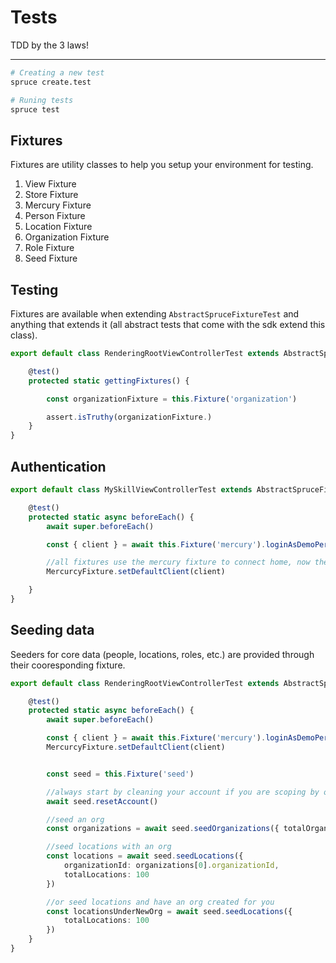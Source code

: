 # Tests
TDD by the 3 laws!
****
```bash
# Creating a new test
spruce create.test

# Runing tests 
spruce test

```

## Fixtures
Fixtures are utility classes to help you setup your environment for testing.

1. View Fixture
2. Store Fixture
3. Mercury Fixture
4. Person Fixture
5. Location Fixture
6. Organization Fixture
7. Role Fixture
8. Seed Fixture

## Testing
Fixtures are available when extending `AbstractSpruceFixtureTest` and anything that extends it (all abstract tests that come with the sdk extend this class).

```ts
export default class RenderingRootViewControllerTest extends AbstractSpruceFixtureTest {

    @test()
    protected static gettingFixtures() {

        const organizationFixture = this.Fixture('organization')

        assert.isTruthy(organizationFixture.)
    }
}
```

## Authentication
```ts
export default class MySkillViewControllerTest extends AbstractSpruceFixtureTest {

    @test()
    protected static async beforeEach() {
        await super.beforeEach()

        const { client } = await this.Fixture('mercury').loginAsDemoPerson(DEMO_NUMBER_ROOT)

        //all fixtures use the mercury fixture to connect home, now they all share this client
        MercurcyFixture.setDefaultClient(client)

    }
}
```
## Seeding data
Seeders for core data (people, locations, roles, etc.) are provided through their cooresponding fixture.

```ts
export default class RenderingRootViewControllerTest extends AbstractSpruceFixtureTest {

    @test()
    protected static async beforeEach() {
        await super.beforeEach()

        const { client } = await this.Fixture('mercury').loginAsDemoPerson(DEMO_NUMBER_ROOT)
        MercurcyFixture.setDefaultClient(client)


        const seed = this.Fixture('seed')

        //always start by cleaning your account if you are scoping by org or location
        await seed.resetAccount()

        //seed an org
        const organizations = await seed.seedOrganizations({ totalOrganizations: 10 })

        //seed locations with an org
        const locations = await seed.seedLocations({
            organizationId: organizations[0].organizationId,
            totalLocations: 100
        })

        //or seed locations and have an org created for you
        const locationsUnderNewOrg = await seed.seedLocations({
            totalLocations: 100
        })
    }
}
```